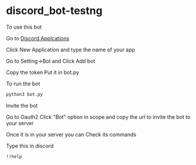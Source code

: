 # discord_bot-testng

To use this bot

Go to
[Discord Applcations](https://discord.com/developers/applications)

Click New Application and type the name of your app

Go to Setting->Bot and Click Add bot

Copy the token Put it in bot.py 

To run the bot

```sh  
python3 bot.py
```

Invite the bot 

Go to Oauth2 Click "Bot" option in scope and copy the url to invite the bot to your server

Once it is in your server you can Check its commands 

Type this in discord
```sh
!!help
```

